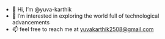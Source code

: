 - 👋 Hi, I’m @yuva-karthik
- 👀 I’m interested in exploring the world full of technological advancements
- 📫 feel free to reach me at yuvakarthik2508@gmail.com
<!---
yuva-karthik/yuva-karthik is a ✨ special ✨ repository because its `README.md` (this file) appears on your GitHub profile.
You can click the Preview link to take a look at your changes.
--->
